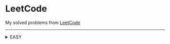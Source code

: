 LeetCode
========

My solved problems from [LeetCode](https://leetcode.com/problems/)
***

<details>
 
  List of solved easy level problems 
  <summary>EASY</summary>
  
  | # | Title | Solution |   Date   | Runtime | Memory |
  |---| ----- | -------- | -------- | --------| ------ |
  | 1 | [Two Sum](https://leetcode.com/problems/two-sum/) | [C#](./LeetCode/LeetCodeProject/Easy/01/Solution.cs) | 11.02.2025
  | 9 | [Palindrome Number](https://leetcode.com/problems/palindrome-number/) | [C#](./LeetCode/LeetCodeProject/Easy/09/Solution.cs) | 12.02.2025
  | 13 | [Roman to Integer](https://leetcode.com/problems/roman-to-integer/) | [C#](./LeetCode/LeetCodeProject/Easy/13/Solution.cs) | 13.02.2025
  | 14 | [Longest Common Prefix](https://leetcode.com/problems/longest-common-prefix/) | [C#](./LeetCode/LeetCodeProject/Easy/14/Solution.cs) | 14.02.2025
  | 20 | [Valid Parentheses](https://leetcode.com/problems/valid-parentheses/) | [C#](./LeetCode/LeetCodeProject/Easy/20/Solution.cs) | 15.02.2025
  | 21 | [Merge Two Sorted Lists](https://leetcode.com/problems/merge-two-sorted-lists/) | [C#](./LeetCode/LeetCodeProject/Easy/21/Solution.cs) | 06.03.2025
  | 26 | [Remove Duplicates from Sorted Array](https://leetcode.com/problems/remove-duplicates-from-sorted-array/) | [C#](./LeetCode/LeetCodeProject/Easy/26/Solution.cs) | 10.03.2025
  | 27 | [Remove Element](https://leetcode.com/problems/remove-element/) | [C#](./LeetCode/LeetCodeProject/Easy/27/Solution.cs) | 11.03.2025
  | 28 | [Find the Index of the First Occurrence in a String](https://leetcode.com/problems/find-the-index-of-the-first-occurrence-in-a-string/) | [C#](./LeetCode/LeetCodeProject/Easy/28/Solution.cs) | 13.03.2025
  | 35 | [Search Insert Position](https://leetcode.com/problems/search-insert-position/) | [C#](./LeetCode/LeetCodeProject/Easy/35/Solution.cs) | 18.03.2025

</details>
